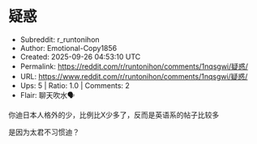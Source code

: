 # 疑惑

- Subreddit: r_runtonihon
- Author: Emotional-Copy1856
- Created: 2025-09-26 04:53:10 UTC
- Permalink: https://reddit.com/r/runtonihon/comments/1nqsgwi/疑惑/
- URL: https://www.reddit.com/r/runtonihon/comments/1nqsgwi/疑惑/
- Ups: 5 | Ratio: 1.0 | Comments: 2
- Flair: 聊天吹水🗣️


你迪日本人格外的少，比例比X少多了，反而是英语系的帖子比较多

是因为太君不习惯迪？


